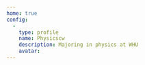 ```yaml
---
home: true
config:
  -
    type: profile
    name: Physicscw
    description: Majoring in physics at WHU
    avatar: 
---
```

